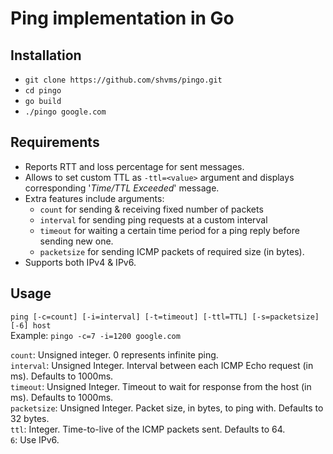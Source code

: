 # Ping implementation in Go
## Installation
* `git clone https://github.com/shvms/pingo.git`
* `cd pingo`
* `go build`
* `./pingo google.com`

## Requirements
* Reports RTT and loss percentage for sent messages. 
* Allows to set custom TTL as `-ttl=<value>` argument and displays corresponding '*Time/TTL Exceeded*' message.
* Extra features include arguments:
    * `count` for sending & receiving fixed number of packets
    * `interval` for sending ping requests at a custom interval
    * `timeout` for waiting a certain time period for a ping reply before sending new one.
    * `packetsize` for sending ICMP packets of required size (in bytes).
* Supports both IPv4 & IPv6.

## Usage
`ping [-c=count] [-i=interval] [-t=timeout] [-ttl=TTL] [-s=packetsize] [-6] host`<br>
Example:
`pingo -c=7 -i=1200 google.com`

`count`: Unsigned integer. 0 represents infinite ping.<br>
`interval`: Unsigned Integer. Interval between each ICMP Echo request (in ms). Defaults to 1000ms.<br>
`timeout`: Unsigned Integer. Timeout to wait for response from the host (in ms). Defaults to 1000ms.<br>
`packetsize`: Unsigned Integer. Packet size, in bytes, to ping with. Defaults to 32 bytes.<br>
`ttl`: Integer. Time-to-live of the ICMP packets sent. Defaults to 64.<br>
`6`: Use IPv6.